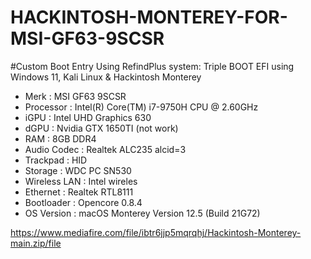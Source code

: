 # HACKINTOSH-MONTEREY-FOR-MSI-GF63-9SCSR

#Custom Boot Entry Using RefindPlus
system: Triple BOOT EFI using Windows 11, Kali Linux & Hackintosh Monterey

- Merk   : MSI GF63 9SCSR
- Processor  : Intel(R) Core(TM) i7-9750H CPU @ 2.60GHz
- iGPU   : Intel UHD Graphics 630
- dGPU : Nvidia GTX 1650TI (not work)
- RAM   : 8GB DDR4
- Audio Codec  : Realtek ALC235 alcid=3
- Trackpad  : HID
- Storage : WDC PC SN530 
- Wireless LAN  :  Intel wireles
- Ethernet   : Realtek RTL8111
- Bootloader : Opencore 0.8.4
- OS Version : macOS Monterey Version 12.5 (Build 21G72)


https://www.mediafire.com/file/ibtr6jjp5mqrqhj/Hackintosh-Monterey-main.zip/file

